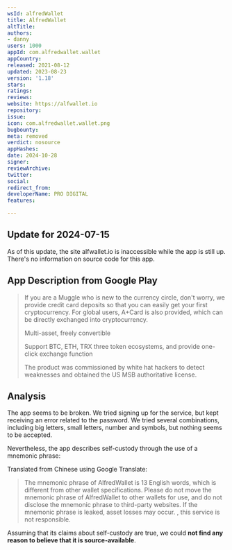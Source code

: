 ```yaml
---
wsId: alfredWallet
title: AlfredWallet
altTitle: 
authors:
- danny
users: 1000
appId: com.alfredwallet.wallet
appCountry: 
released: 2021-08-12
updated: 2023-08-23
version: '1.18'
stars: 
ratings: 
reviews: 
website: https://alfwallet.io
repository: 
issue: 
icon: com.alfredwallet.wallet.png
bugbounty: 
meta: removed
verdict: nosource
appHashes: 
date: 2024-10-28
signer: 
reviewArchive: 
twitter: 
social: 
redirect_from: 
developerName: PRO DIGITAL
features: 

---
```


## Update for 2024-07-15

As of this update, the site alfwallet.io is inaccessible while the app is still up. There's no information on source code for this app.

## App Description from Google Play 

> If you are a Muggle who is new to the currency circle, don't worry, we provide credit card deposits so that you can easily get your first cryptocurrency. For global users, A+Card is also provided, which can be directly exchanged into cryptocurrency.
>
> Multi-asset, freely convertible
> 
> Support BTC, ETH, TRX three token ecosystems, and provide one-click exchange function
>
> The product was commissioned by white hat hackers to detect weaknesses and obtained the US MSB authoritative license.

## Analysis 

The app seems to be broken. We tried signing up for the service, but kept receiving an error related to the password. We tried several combinations, including big letters, small letters, number and symbols, but nothing seems to be accepted. 

Nevertheless, the app describes self-custody through the use of a mnemonic phrase:

Translated from Chinese using Google Translate:

> The mnemonic phrase of AlfredWallet is 13 English words, which is different from other wallet specifications. Please do not move the mnemonic phrase of AlfredWallet to other wallets for use, and do not disclose the mnemonic phrase to third-party websites. If the mnemonic phrase is leaked, asset losses may occur. , this service is not responsible.

Assuming that its claims about self-custody are true, we could **not find any reason to believe that it is source-available**. 